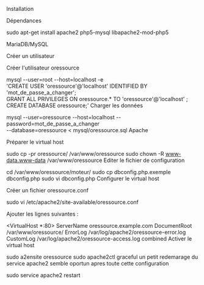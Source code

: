 
Installation

Dépendances

sudo apt-get install apache2 php5-mysql libapache2-mod-php5

MariaDB/MySQL

Créer un utilisateur

Créer l'utilisateur oressource

mysql --user=root --host=localhost -e \
  'CREATE USER 'oressource'@'localhost' IDENTIFIED BY 'mot_de_passe_a_changer'; \
  GRANT ALL PRIVILEGES ON oressource.* TO 'oressource'@'localhost' ; \
  CREATE DATABASE oressource;'
Charger les données

mysql --user=oressource --host=localhost --password=mot_de_passe_a_changer \
  --database=oressource < mysql/oressource.sql
Apache

Préparer le virtual host

sudo cp -pr oressource/ /var/www/oressource
sudo chown -R www-data.www-data /var/www/oressource
Editer le fichier de configuration

cd /var/www/oressource/moteur/
sudo cp dbconfig.php.exemple dbconfig.php
sudo vi dbconfig.php
Configurer le virtual host

Créer un fichier oressource.conf

sudo vi /etc/apache2/site-available/oressource.conf

Ajouter les lignes suivantes :

<VirtualHost *:80>
    ServerName      oressource.example.com
    DocumentRoot /var/www/oressource/
    ErrorLog /var/log/apache2/oressource-error.log
    CustomLog /var/log/apache2/oressource-access.log combined
</VirtualHost>
Activer le virtual host

sudo a2ensite oressource
sudo apache2ctl graceful
un petit redemarage du service apache2 semble oportun apres toute cette configuration

sudo service apache2 restart
